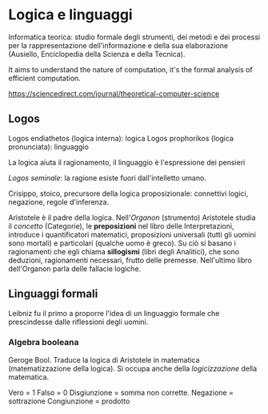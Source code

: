 # Logica e linguaggi

Informatica teorica: studio formale degli strumenti, dei metodi e dei processi per la rappresentazione dell'informazione e della sua elaborazione (Ausiello, Enciclopedia della Scienza e della Tecnica).

It aims to understand the nature of computation, it's the formal analysis of efficient computation.

https://sciencedirect.com/journal/theoretical-computer-science

## Logos

Logos endiathetos (logica interna): logica
Logos prophorikos (logica pronunciata): linguaggio 

La logica aiuta il ragionamento, il linguaggio è l'espressione dei pensieri

*Logos seminale*: la ragione esiste fuori dall'intelletto umano.

Crisippo, stoico, precursore della logica proposizionale: connettivi logici, negazione, regole d'inferenza.

Aristotele è il padre della logica. Nell'*Organon* (strumento) Aristotele studia il *concetto* (Categorie), le **preposizioni** nel libro delle Interpretazioni, introduce i quantificatori matematici, proposizioni universali (tutti gli uomini sono mortali) e particolari (qualche uomo è greco). Su ciò si basano i ragionamenti che egli chiama **sillogismi** (libri degli Analitici), che sono deduzioni, ragionamenti necessari, frutto delle premesse. Nell'ultimo libro dell'Organon parla delle fallacie logiche.

## Linguaggi formali

Leibniz fu il primo a proporre l'idea di un linguaggio formale che prescindesse dalle riflessioni degli uomini.

### Algebra booleana

Geroge Bool. Traduce la logica di Aristotele in matematica (matematizzazione della logica).
Si occupa anche della *logicizzazione* della matematica.

Vero = 1
Falso = 0
Disgiunzione = somma non corrette.
Negazione = sottrazione
Congiunzione = prodotto